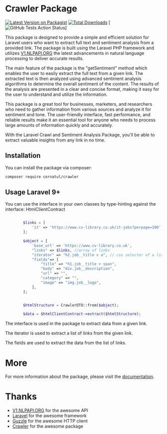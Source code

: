 # Crawler Package

[![Latest Version on Packagist](https://img.shields.io/packagist/v/cornatul/crawler.svg?style=flat-square)](https://packagist.org/packages/cornatul/crawler)
[![Total Downloads](https://img.shields.io/packagist/dt/cornatul/crawler.svg?style=flat-square)](https://packagist.org/packages/cornatul/crawler)
[![GitHub Tests Action Status](https://img.shields.io/github/workflow/status/cornatul/crawler/run-tests?label=tests)]


This package is designed to provide a simple and efficient solution for Laravel users who want to extract full text and sentiment analysis from a provided link.
The package is built using the Laravel PHP framework and utilizes [V1.NLPAPI.ORG](https://v1.nlpapi.org/docs) the latest advancements in natural language processing to deliver accurate results.

The main feature of the package is the "getSentiment" method which enables the user to easily extract the full text from a given link.
The extracted text is then analyzed using advanced sentiment analysis algorithms to determine the overall sentiment of the content.
The results of the analysis are presented in a clear and concise format, making it easy for the user to understand and utilize the information.

This package is a great tool for businesses, marketers, and researchers who need to gather information from various sources and analyze it for sentiment and tone.
The user-friendly interface, fast performance, and reliable results make it an essential tool for anyone who needs to process large amounts of information quickly and accurately.

With the Laravel Crawl and Sentiment Analysis Package, you'll be able to extract valuable insights from any link in no time.

## Installation

You can install the package via composer:

```bash
composer require cornatul/crawler
```

## Usage  Laravel 9+

You can use the interface in your own classes by type-hinting against the interface: HtmlClientContract


```php

        $links = [
            'it' => 'https://www.cv-library.co.uk/it-jobs?perpage=100',
        ];

        $object = [
            'base_url' => 'https://www.cv-library.co.uk',
            "links" => $links, //array of links
            "iterator" => "h2.job__title > a", // css selector of a list of links to crawl
            "fields"=> [
                "title" => "h1.job__title > span",
                "body" => "div.job__description",
                "url" => "",
                "category" => "",
                "image" => "img.job__logo",
            ],
        ];


        $htmlStructure = CrawlerDTO::from($object);

        $data = $htmlClientContract->extract($htmlStructure);
```
The interface is used in the package to extract data from a given link.

The iterator is used to extract a list of links from the given link.

The fields are used to extract the data from the list of links.

# More
For more information about the package, please visit the [documentation](https://www.crwlr.software/packages/crawler/).

# Thanks

- [V1.NLPAPI.ORG](https://v1.nlpapi.org/docs) for the awesome API
- [Laravel](https://laravel.com/) for the awesome framework
- [Guzzle](https://guzzle.io/) for the awesome HTTP client
- [Crawler](https://www.crwlr.software/packages/crawler/) for the awesome package
